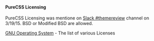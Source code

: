 #### PureCSS Licensing

PureCSS Licensing was mentione on [Slack #themereview](https://wordpress.slack.com/archives/C02RP4Y3K/p14267844270032530) channel on 3/19/15. BSD or Modified BSD are allowed. 

[GNU Operating System](https://www.gnu.org/licenses/license-list.html) - The list of various Licenses 
